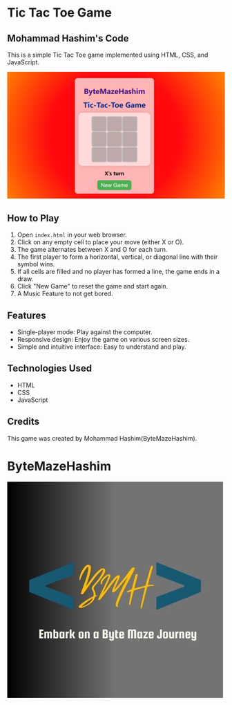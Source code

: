 # Tic Tac Toe Game

## Mohammad Hashim's Code

This is a simple Tic Tac Toe game implemented using HTML, CSS, and JavaScript.


![Game InterFace](https://github.com/mohammadhashim135/Game-Tic-Tac-Toe/blob/e18c5249f03c18d372dec02b2d8d6771bfb506c3/display.png
)

## How to Play

1. Open `index.html` in your web browser.
2. Click on any empty cell to place your move (either X or O).
3. The game alternates between X and O for each turn.
4. The first player to form a horizontal, vertical, or diagonal line with their symbol wins.
5. If all cells are filled and no player has formed a line, the game ends in a draw.
6. Click "New Game" to reset the game and start again.
7. A Music Feature to not get bored.

## Features

- Single-player mode: Play against the computer.
- Responsive design: Enjoy the game on various screen sizes.
- Simple and intuitive interface: Easy to understand and play.

## Technologies Used

- HTML
- CSS
- JavaScript

## Credits

This game was created by Mohammad Hashim(ByteMazeHashim).

# ByteMazeHashim

[![ByteMazeHashim](https://github.com/mohammadhashim135/Game-Tic-Tac-Toe/blob/e18c5249f03c18d372dec02b2d8d6771bfb506c3/logo.jpg
)](https://youtube.com/shorts/hZS_qbUYV2o?si=zhT0m-Si8ZGMTpZv)



